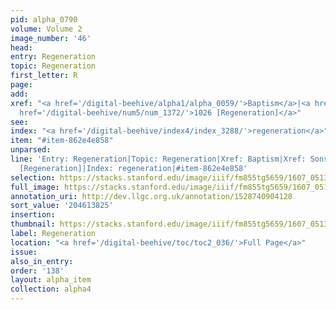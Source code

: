 ```yaml
---
pid: alpha_0790
volume: Volume 2
image_number: '46'
head:
entry: Regeneration
topic: Regeneration
first_letter: R
page:
add:
xref: "<a href='/digital-beehive/alpha1/alpha_0059/'>Baptism</a>|<a href='/digital-beehive/alpha4/alpha_0898/'>Sonship</a>|<a
  href='/digital-beehive/num5/num_1372/'>1026 [Regeneration]</a>"
see:
index: "<a href='/digital-beehive/index4/index_3288/'>regeneration</a>"
item: "#item-862e4e858"
unparsed:
line: 'Entry: Regeneration|Topic: Regeneration|Xref: Baptism|Xref: Sonship|Xref: 1026
  [Regeneration]|Index: regeneration|#item-862e4e858'
selection: https://stacks.stanford.edu/image/iiif/fm855tg5659/1607_0513/789,3825,2959,557/full/0/default.jpg
full_image: https://stacks.stanford.edu/image/iiif/fm855tg5659/1607_0513/full/full/0/default.jpg
annotation_uri: http://dev.llgc.org.uk/annotation/1528740904128
sort_value: '204613825'
insertion:
thumbnail: https://stacks.stanford.edu/image/iiif/fm855tg5659/1607_0513/789,3825,600,180/250,/0/default.jpg
label: Regeneration
location: "<a href='/digital-beehive/toc/toc2_036/'>Full Page</a>"
issue:
also_in_entry:
order: '138'
layout: alpha_item
collection: alpha4
---
```

